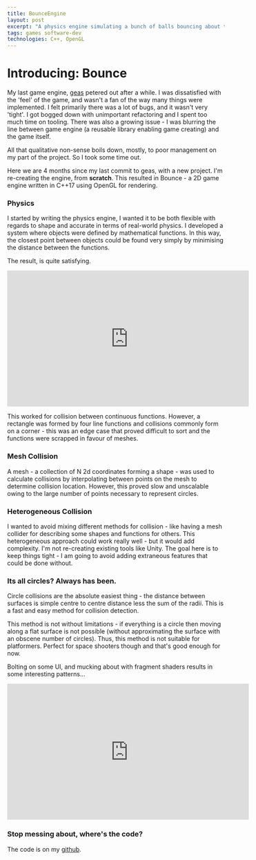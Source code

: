 ```yaml
---
title: BounceEngine
layout: post
excerpt: "A physics engine simulating a bunch of balls bouncing about turned into a game engine."
tags: games software-dev
technologies: C++, OpenGL
---
```


# Introducing: Bounce

My last game engine, [geas](https://github.com/cbosoft/geas) petered out
after a while. I was dissatisfied with the 'feel' of the game, and wasn't a fan
of the way many things were implemented. I felt primarily there was a lot of
bugs, and it wasn't very 'tight'. I got bogged down with unimportant refactoring
and I spent too much time on tooling. There was also a growing issue - I was
blurring the line between game engine (a reusable library enabling game
creating) and the game itself.

All that qualitative non-sense boils down, mostly, to poor management on my part
of the project. So I took some time out.

Here we are 4 months since my last commit to geas, with a new project. I'm
re-creating the engine, from **scratch**. This resulted in Bounce - a 2D game
engine written in C++17 using OpenGL for rendering.

### Physics
I started by writing the physics engine, I wanted it to be both flexible with
regards to shape and accurate in terms of real-world physics. I developed a
system where objects were defined by mathematical functions. In this way, the
closest point between objects could be found very simply by minimising the
distance between the functions.

The result, is quite satisfying.

<iframe width="560" height="315" src="https://www.youtube.com/embed/8MWR_nUQ4LE" title="YouTube video player" frameborder="0" allow="accelerometer; autoplay; clipboard-write; encrypted-media; gyroscope; picture-in-picture" allowfullscreen></iframe>

This worked for collision between continuous functions. However, a rectangle
was formed by four line functions and collisions commonly form on a corner -
this was an edge case that proved difficult to sort and the functions were
scrapped in favour of meshes.

### Mesh Collision
A mesh - a collection of N 2d coordinates forming a shape - was used to
calculate collisions by interpolating between points on the mesh to determine
collision location. However, this proved slow and unscalable owing to the large
number of points necessary to represent circles.

### Heterogeneous Collision
I wanted to avoid mixing different methods for collision - like having a mesh
collider for describing some shapes and functions for others. This heterogeneous
approach could work really well - but it would add complexity. I'm not
re-creating existing tools like Unity. The goal here is to keep things tight - I
am going to avoid adding extraneous features that could be done without.

### Its all circles? Always has been.
Circle collisions are the absolute easiest thing - the distance between surfaces
is simple centre to centre distance less the sum of the radii. This is a fast
and easy method for collision detection.

This method is not without limitations - if everything is a circle then moving
along a flat surface is not possible (without approximating the surface with an
obscene number of circles). Thus, this method is not suitable for platformers.
Perfect for space shooters though and that's good enough for now.

Bolting on some UI, and mucking about with fragment shaders results in some
interesting patterns...

<iframe width="560" height="315" src="https://www.youtube.com/embed/dODKi6GipcQ" title="YouTube video player" frameborder="0" allow="accelerometer; autoplay; clipboard-write; encrypted-media; gyroscope; picture-in-picture" allowfullscreen></iframe>

### Stop messing about, where's the code?

The code is on my [github](https://github.com/cbosoft/bounce).
